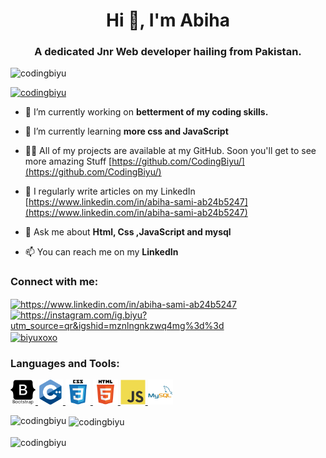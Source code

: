 <h1 align="center">Hi 👋, I'm Abiha</h1>
<h3 align="center">A dedicated Jnr Web developer hailing from Pakistan.</h3>

<p align="left"> <img src="https://komarev.com/ghpvc/?username=codingbiyu&label=Profile%20views&color=a10eb4&style=flat" alt="codingbiyu" /> </p>

<p align="left"> <a href="https://github.com/ryo-ma/github-profile-trophy"><img src="https://github-profile-trophy.vercel.app/?username=codingbiyu" alt="codingbiyu" /></a> </p>

- 🔭 I’m currently working on **betterment of my coding skills.**

- 🌱 I’m currently learning **more css and JavaScript**

- 👨‍💻 All of my projects are available at my GitHub. Soon you'll get to see more amazing Stuff [https://github.com/CodingBiyu/](https://github.com/CodingBiyu/)

- 📝 I regularly write articles on my LinkedIn [https://www.linkedin.com/in/abiha-sami-ab24b5247](https://www.linkedin.com/in/abiha-sami-ab24b5247)

- 💬 Ask me about **Html, Css ,JavaScript and mysql**

- 📫 You can reach me on my  **LinkedIn**

<h3 align="left">Connect with me:</h3>
<p align="left">
<a href="https://linkedin.com/in/https://www.linkedin.com/in/abiha-sami-ab24b5247" target="blank"><img align="center" src="https://raw.githubusercontent.com/rahuldkjain/github-profile-readme-generator/master/src/images/icons/Social/linked-in-alt.svg" alt="https://www.linkedin.com/in/abiha-sami-ab24b5247" height="30" width="40" /></a>
<a href="https://instagram.com/https://instagram.com/ig.biyu?utm_source=qr&igshid=mznlngnkzwq4mg%3d%3d" target="blank"><img align="center" src="https://raw.githubusercontent.com/rahuldkjain/github-profile-readme-generator/master/src/images/icons/Social/instagram.svg" alt="https://instagram.com/ig.biyu?utm_source=qr&igshid=mznlngnkzwq4mg%3d%3d" height="30" width="40" /></a>
<a href="https://discord.gg/biyuxoxo" target="blank"><img align="center" src="https://raw.githubusercontent.com/rahuldkjain/github-profile-readme-generator/master/src/images/icons/Social/discord.svg" alt="biyuxoxo" height="30" width="40" /></a>
</p>

<h3 align="left">Languages and Tools:</h3>
<p align="left"> <a href="https://getbootstrap.com" target="_blank" rel="noreferrer"> <img src="https://raw.githubusercontent.com/devicons/devicon/master/icons/bootstrap/bootstrap-plain-wordmark.svg" alt="bootstrap" width="40" height="40"/> </a> <a href="https://www.w3schools.com/cpp/" target="_blank" rel="noreferrer"> <img src="https://raw.githubusercontent.com/devicons/devicon/master/icons/cplusplus/cplusplus-original.svg" alt="cplusplus" width="40" height="40"/> </a> <a href="https://www.w3schools.com/css/" target="_blank" rel="noreferrer"> <img src="https://raw.githubusercontent.com/devicons/devicon/master/icons/css3/css3-original-wordmark.svg" alt="css3" width="40" height="40"/> </a> <a href="https://www.w3.org/html/" target="_blank" rel="noreferrer"> <img src="https://raw.githubusercontent.com/devicons/devicon/master/icons/html5/html5-original-wordmark.svg" alt="html5" width="40" height="40"/> </a> <a href="https://developer.mozilla.org/en-US/docs/Web/JavaScript" target="_blank" rel="noreferrer"> <img src="https://raw.githubusercontent.com/devicons/devicon/master/icons/javascript/javascript-original.svg" alt="javascript" width="40" height="40"/> </a> <a href="https://www.mysql.com/" target="_blank" rel="noreferrer"> <img src="https://raw.githubusercontent.com/devicons/devicon/master/icons/mysql/mysql-original-wordmark.svg" alt="mysql" width="40" height="40"/> </a> </p>

<p><img align="left" src="https://github-readme-stats.vercel.app/api/top-langs?username=codingbiyu&show_icons=true&locale=en&layout=compact" alt="codingbiyu" /></p>

<p>&nbsp;<img align="center" src="https://github-readme-stats.vercel.app/api?username=codingbiyu&show_icons=true&locale=en" alt="codingbiyu" /></p>

<p><img align="center" src="https://github-readme-streak-stats.herokuapp.com/?user=codingbiyu&" alt="codingbiyu" /></p>
